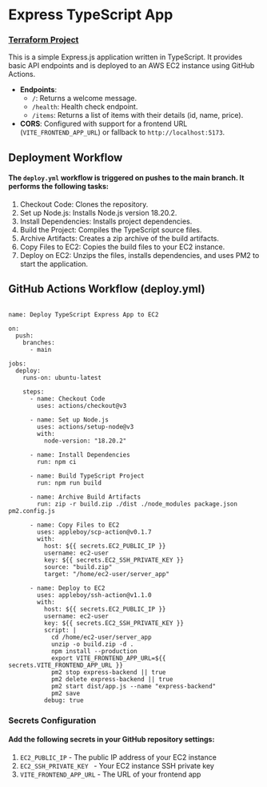# Express TypeScript App

### [Terraform Project](https://github.com/FantasyBot/terra_infrastructure_app)

This is a simple Express.js application written in TypeScript. It provides basic API endpoints and is deployed to an AWS EC2 instance using GitHub Actions.

- **Endpoints**:
  - `/`: Returns a welcome message.
  - `/health`: Health check endpoint.
  - `/items`: Returns a list of items with their details (id, name, price).
- **CORS**: Configured with support for a frontend URL (`VITE_FRONTEND_APP_URL`) or fallback to `http://localhost:5173`.

## Deployment Workflow

#### The `deploy.yml` workflow is triggered on pushes to the main branch. It performs the following tasks:

1. Checkout Code: Clones the repository.
2. Set up Node.js: Installs Node.js version 18.20.2.
3. Install Dependencies: Installs project dependencies.
4. Build the Project: Compiles the TypeScript source files.
5. Archive Artifacts: Creates a zip archive of the build artifacts.
6. Copy Files to EC2: Copies the build files to your EC2 instance.
7. Deploy on EC2: Unzips the files, installs dependencies, and uses PM2 to start the application.

## GitHub Actions Workflow (deploy.yml)

```

name: Deploy TypeScript Express App to EC2

on:
  push:
    branches:
      - main

jobs:
  deploy:
    runs-on: ubuntu-latest

    steps:
      - name: Checkout Code
        uses: actions/checkout@v3

      - name: Set up Node.js
        uses: actions/setup-node@v3
        with:
          node-version: "18.20.2"

      - name: Install Dependencies
        run: npm ci

      - name: Build TypeScript Project
        run: npm run build

      - name: Archive Build Artifacts
        run: zip -r build.zip ./dist ./node_modules package.json pm2.config.js

      - name: Copy Files to EC2
        uses: appleboy/scp-action@v0.1.7
        with:
          host: ${{ secrets.EC2_PUBLIC_IP }}
          username: ec2-user
          key: ${{ secrets.EC2_SSH_PRIVATE_KEY }}
          source: "build.zip"
          target: "/home/ec2-user/server_app"

      - name: Deploy to EC2
        uses: appleboy/ssh-action@v1.1.0
        with:
          host: ${{ secrets.EC2_PUBLIC_IP }}
          username: ec2-user
          key: ${{ secrets.EC2_SSH_PRIVATE_KEY }}
          script: |
            cd /home/ec2-user/server_app
            unzip -o build.zip -d .
            npm install --production
            export VITE_FRONTEND_APP_URL=${{ secrets.VITE_FRONTEND_APP_URL }}
            pm2 stop express-backend || true
            pm2 delete express-backend || true
            pm2 start dist/app.js --name "express-backend"
            pm2 save
          debug: true
```

### Secrets Configuration

#### Add the following secrets in your GitHub repository settings:

1. `EC2_PUBLIC_IP` - The public IP address of your EC2 instance
2. `EC2_SSH_PRIVATE_KEY	` - Your EC2 instance SSH private key
3. `VITE_FRONTEND_APP_URL` - The URL of your frontend app
